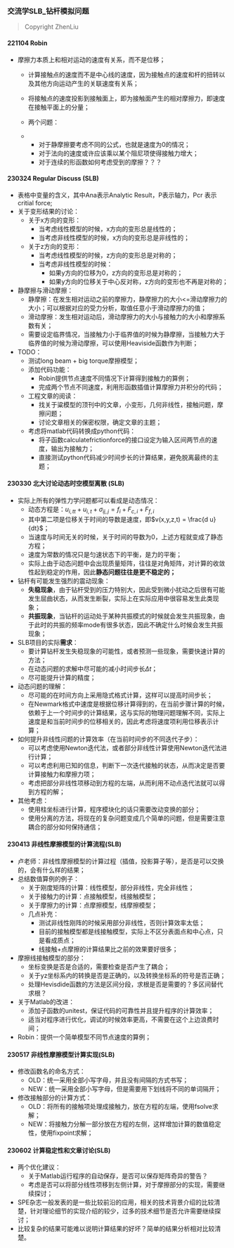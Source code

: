 ### 交流学SLB_钻杆模拟问题

> Copyright ZhenLiu





#### 221104  Robin

- 摩擦力本质上和相对运动的速度有关系，而不是位移；

  - 计算接触点的速度而不是中心线的速度，因为接触点的速度和杆的扭转以及其他方向运动产生的关联速度有关系；

  - 将接触点的速度投影到接触面上，即为接触面产生的相对摩擦力，即速度在接触平面上的分量；

  - 两个问题：

  - - 对于静摩擦要考虑不同的公式，也就是速度为0的情况；
    - 对于法向的速度或许应该乘以某个阻尼项使得接触力增大；
    - 对于连续的形函数如何考虑受到的摩擦？？？



#### 230324  Regular Discuss (SLB)

- 表格中变量的含义，其中Ana表示Analytic Result，P表示轴力，Pcr 表示critial force;
- 关于变形结果的讨论：
  - 关于x方向的变形：
    - 当考虑线性模型的时候，x方向的变形总是线性的；
    - 当考虑非线性模型的时候，x方向的变形总是非线性的；
  - 关于z方向的变形：
    - 当考虑线性模型的时候，z方向的变形总是对称的；
    - 当考虑非线性模型的时候：
      - 如果y方向的位移为0，z方向的变形总是对称的；
      - 如果y方向的位移关于中心反对称，z方向的变形也不再是对称的；
- 静摩擦与滑动摩擦：
  - 静摩擦：在发生相对运动之前的摩擦力，静摩擦力的大小<=滑动摩擦力的大小；可以根据对应的受力分析，取值任意小于滑动摩擦力的值；
  - 滑动摩擦：发生相对运动后，滑动摩擦力的大小与接触力的大小和摩擦系数有关；
  - 需要设定临界情况，当接触力小于临界值的时候为静摩擦，当接触力大于临界值的时候为滑动摩擦，可以使用Heaviside函数作为判断；
- TODO：
  - 测试long beam + big torque摩擦模型；
  - 添加代码功能：
    - Robin提供节点速度不同情况下计算得到接触力的算例；
    - 完成两个节点不同速度，利用形函数插值计算摩擦力并积分的代码；
  - 工程文章的阅读：
    - 找关于粱模型的顶刊中的文章，小变形，几何非线性，接触问题，摩擦问题；
    - 讨论文章相关的保密权限，确定文章的主题；
  - 考虑将matlab代码转换成python代码：
    - 将子函数calculatefrictionforce的接口设定为输入区间两节点的速度，输出为接触力；
    - 直接测试python代码减少时间步长的计算结果，避免脱离最终的主题；





#### 230330  北大讨论动态时空模型离散 (SLB)

- 实际上所有的弹性力学问题都可以看成是动态情况：
  - 动态方程是：$u_{i,tt} + u_{i,t} + \sigma_{ij,j} = f_{i} +F_{c,i}+F_{f,i}$
  - 其中第二项是位移关于时间的导数是速度，即$v(x,y,z,t) = \frac{d u}{dt}$；
  - 当速度与时间无关的时候，关于时间的导数为0，上述方程就变成了静态方程；
  - 速度为常数的情况只是匀速状态下的平衡，是力的平衡；
  - 实际上由于动态问题中会出现质量矩阵，往往是对角矩阵，对计算的收敛性起到稳定的作用，因此**静态问题往往是更不稳定的；**
- 钻杆有可能发生强烈的震动现象：
  - **失稳现象**，由于钻杆受到的压力特别大，因此受到微小扰动之后很有可能发生屈曲状态，从而发生断裂，实际上在实际应用中很容易发生此类现象；
  - **共振现象**，当钻杆的运动处于某种共振模式的时候就会发生共振现象，由于此时的共振的频率mode有很多状态，因此不确定什么时候会发生共振现象；
- SLB项目的实际**需求**：
  - 要计算钻杆发生失稳现象的可能性，或者预测一些现象，需要快速计算的方法；
  - 在动态问题的求解中尽可能的减小时间步长$\Delta t$；
  - 尽可能提升计算的精度；
- 动态问题的理解：
  - 尽可能的在时间方向上采用隐式格式计算，这样可以提高时间步长；
  - 在Newmark格式中速度是根据位移计算得到的，在当前步骤计算的时候，依赖于上一个时间步的计算结果，这与实际的物理问题理解不同，实际上速度是和当前时间步的位移相关的，因此考虑将速度项利用位移表示计算；
- 如何提升非线性问题的计算效率（在当前时间步的不同迭代子步）：
  - 可以考虑使用Newton迭代法，或者部分非线性计算使用Newton迭代法进行计算；
  - 可以考虑利用已知的信息，判断下一次迭代接触的状态，从而决定是否要计算接触力和摩擦力项；
  - 考虑把部分非线性项移动到方程的左端，从而利用不动点迭代法就可以得到方程的解；
- 其他考虑：
  - 使用柱坐标进行计算，程序模块化的话只需要改动变换的部分；
  - 使用分离的方法，将现在的复杂问题变成几个简单的问题，但是需要注意耦合的部分如何保持通信；



#### 230413  非线性摩擦模型的计算流程(SLB)

- 卢老师：非线性摩擦模型的计算过程（插值，投影算子等），是否是可以交换的，会有什么样的结果；
- 总结数值算例的例子：
  - 关于刚度矩阵的计算：线性模型，部分非线性，完全非线性；
  - 关于接触力的计算：点接触模型，线接触模型；
  - 关于摩擦力的计算：点摩擦模型，线摩擦模型；
  - 几点补充：
    - 测试非线性刚阵的时候采用部分非线性，否则计算效率太低；
    - 目前的接触模型都是线接触模型，实际上不区分表面点和中心点，只是看成质点；
    - 线接触+点摩擦的计算结果比之前的效果要好很多；
- 摩擦线接触模型的部分：
  - 坐标变换是否是合适的，需要检查是否产生了耦合；
  - 关于yz坐标系内的转换是否是正确的，以及转换坐标系的符号是否正确；
  - 处理Hevisdide函数的方法是区间分段，求根是否是需要的？多区间替代求根？
- 关于Matlab的改进：
  - 添加子函数的unitest，保证代码的可靠性并且提升程序的计算效率；
  - 适当对程序进行优化，调试的时候效率更高，不需要在这个上边浪费时间；
- Robin：提供一个简单模型不同节点速度的算例；





#### 230517  非线性摩擦模型计算实现(SLB)

- 修改函数名的命名方式：
  - OLD：统一采用全部小写字母，并且没有间隔的方式书写；
  - NEW：统一采用全部小写字母，但是需要用下划线将不同的单词隔开；
- 修改接触部分的计算方式：
  - OLD：将所有的接触项处理成接触力，放在方程的左端，使用fsolve求解；
  - NEW：将接触力分解一部分放在方程的左侧，这样增加计算的数值稳定性，使用fixpoint求解；



#### **230602  计算稳定性和文章讨论(SLB)**

- 两个优化建议：
  - 关于Matlab运行程序的自动保存，是否可以保存矩阵奇异的警告？
  - 考虑是否可以将部分线性项移到左侧计算，对于摩擦部分的实现，需要继续探讨；
- SPE杂志一般发表的是一些比较前沿的应用，相关的技术背景介绍的比较清楚，针对理论细节的实现介绍的较少，过多的技术细节是否允许需要继续探讨；
- 比较复杂的结果可能难以说明计算结果的好坏？简单的结果分析相对比较清楚。

